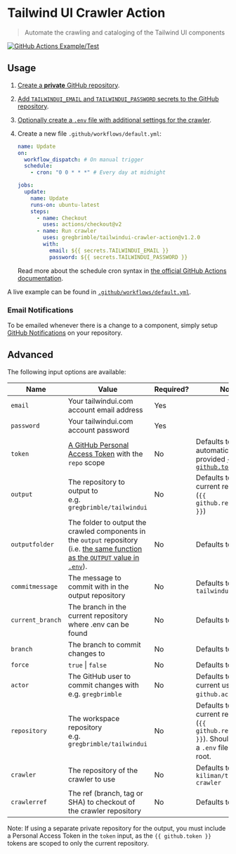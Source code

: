 # Tailwind UI Crawler Action

> Automate the crawling and cataloging of the Tailwind UI components

[![GitHub Actions Example/Test](https://github.com/GregBrimble/tailwindui-crawler-action/workflows/Example/Test/badge.svg)](https://github.com/GregBrimble/tailwindui-crawler-action/actions?query=workflow%3AExample%2FTest)

## Usage

1. [Create a **private** GitHub repository](https://github.com/new/).
1. [Add `TAILWINDUI_EMAIL` and `TAILWINDUI_PASSWORD` secrets to the GitHub repository](https://help.github.com/en/actions/configuring-and-managing-workflows/creating-and-storing-encrypted-secrets#creating-encrypted-secrets).
1. [Optionally create a `.env` file with additional settings for the crawler](https://github.com/kiliman/tailwindui-crawler#%EF%B8%8F-example-env-file).
1. Create a new file `.github/workflows/default.yml`:

   ```yml
   name: Update
   on:
     workflow_dispatch: # On manual trigger
     schedule:
       - cron: "0 0 * * *" # Every day at midnight

   jobs:
     update:
       name: Update
       runs-on: ubuntu-latest
       steps:
         - name: Checkout
           uses: actions/checkout@v2
         - name: Run crawler
           uses: gregbrimble/tailwindui-crawler-action@v1.2.0
           with:
             email: ${{ secrets.TAILWINDUI_EMAIL }}
             password: ${{ secrets.TAILWINDUI_PASSWORD }}
   ```

   Read more about the schedule cron syntax in [the official GitHub Actions documentation](https://help.github.com/en/actions/reference/events-that-trigger-workflows#scheduled-events-schedule).

A live example can be found in [`.github/workflows/default.yml`](https://github.com/GregBrimble/tailwindui-crawler-action/blob/master/.github/workflows/default.yml).

### Email Notifications

To be emailed whenever there is a change to a component, simply setup [GitHub Notifications](https://help.github.com/en/github/administering-a-repository/about-email-notifications-for-pushes-to-your-repository#enabling-email-notifications-for-pushes-to-your-repository) on your repository.

## Advanced

The following input options are available:

| Name             | Value                                                                                                                                                                    | Required? | Notes                                                                                                                                                                     |
| ---------------- | ------------------------------------------------------------------------------------------------------------------------------------------------------------------------ | --------- | ------------------------------------------------------------------------------------------------------------------------------------------------------------------------- |
| `email`          | Your tailwindui.com account email address                                                                                                                                | Yes       |                                                                                                                                                                           |
| `password`       | Your tailwindui.com account password                                                                                                                                     | Yes       |                                                                                                                                                                           |
| `token`          | [A GitHub Personal Access Token](https://help.github.com/en/github/authenticating-to-github/creating-a-personal-access-token-for-the-command-line) with the `repo` scope | No        | Defaults to the automatically provided [`{{ github.token }}`](https://help.github.com/en/actions/configuring-and-managing-workflows/authenticating-with-the-github_token) |
| `output`         | The repository to output to <br /> e.g. `gregbrimble/tailwindui`                                                                                                         | No        | Defaults to the current repository (`{{ github.repository }}`)                                                                                                            |
| `outputfolder`   | The folder to output the crawled components in the `output` repository (i.e. [the same function as the `OUTPUT` value in `.env`]()).                                     | No        | Defaults to `./`                                                                                                                                                          |
| `commitmessage`  | The message to commit with in the output repository                                                                                                                      | No        | Defaults to `Update tailwindui.com`                                                                                                                                       |
| `current_branch` | The branch in the current repository where .env can be found                                                                                                             | No        | Defaults to `master`                                                                                                                                                      |
| `branch`         | The branch to commit changes to                                                                                                                                          | No        | Defaults to `master`                                                                                                                                                      |
| `force`          | `true` \| `false`                                                                                                                                                        | No        | Defaults to `false`                                                                                                                                                       |
| `actor`          | The GitHub user to commit changes with <br />e.g. `gregbrimble`                                                                                                          | No        | Defaults to the current user (`{{ github.actor }}`)                                                                                                                       |
| `repository`     | The workspace repository <br />e.g. `gregbrimble/tailwindui`                                                                                                             | No        | Defaults to the current repository (`{{ github.repository }}`). Should contain a `.env` file in the root.                                                                 |
| `crawler`        | The repository of the crawler to use                                                                                                                                     | No        | Defaults to `kiliman/tailwindui-crawler`                                                                                                                                  |
| `crawlerref`     | The ref (branch, tag or SHA) to checkout of the crawler repository                                                                                                       | No        | Defaults to `master`                                                                                                                                                      |

Note: If using a separate private repository for the output, you must include a Personal Access Token in the `token` input, as the `{{ github.token }}` tokens are scoped to only the current repository.
